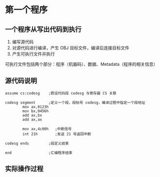 # 第一个程序

## 一个程序从写出代码到执行

1. 编写源代码
2. 对源代码进行编译，产生 OBJ 目标文件，编译后连接目标文件
3. 产生可执行文件并执行

可执行文件包括两个部分：程序（机器码）、数据、Metadata（程序的相关信息）

## 源代码说明

```assembly
assume cs:codesg    ;假设代码段 codesg 与寄存器 CS 关联

codesg segment      ;定义一个段，段标号 codesg，编译过程中指定一个段地址
		mov ax,0123h
		mov bx,0456h
		add ax,bx
		add ax,ax
		
		mov ax,4c00h   ;中断信号
		int 21h        ;发送 21 号返回中断
		
codesg ends         ;段定义结束

end                 ;汇编程序结束
```

## 实际操作过程
